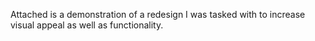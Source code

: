 Attached is a demonstration of a redesign I was tasked with to increase visual appeal as well as functionality.
